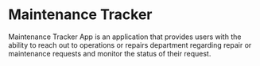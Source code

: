 # Maintenance Tracker

Maintenance Tracker App is an application that provides users with the ability to reach out to operations or repairs department regarding repair or maintenance requests and monitor the status of their request.
